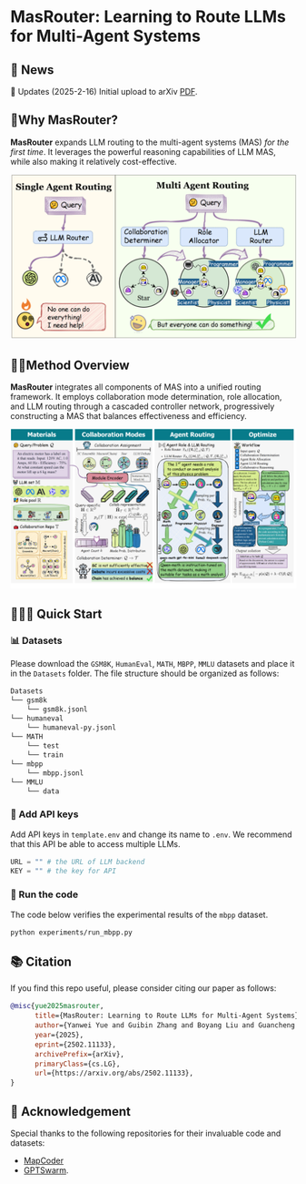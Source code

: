 # MasRouter: Learning to Route LLMs for Multi-Agent Systems

## 📰 News

🚩 Updates (2025-2-16) Initial upload to arXiv [PDF](https://arxiv.org/abs/2502.11133).


## 🤔Why MasRouter?

**MasRouter** expands LLM routing to the multi-agent systems (MAS) *for the first time*. It leverages the powerful reasoning capabilities of LLM MAS, while also making it relatively cost-effective.

![intro](assets/intro.png)

## 👋🏻Method Overview

**MasRouter** integrates all components of MAS into a unified routing framework. It employs collaboration mode determination, role allocation, and LLM routing through a cascaded controller network, progressively constructing a MAS that balances effectiveness and efficiency.

![pipeline](assets/pipeline.png)

## 🏃‍♂️‍➡️ Quick Start

### 📊 Datasets

Please download the  `GSM8K`,  `HumanEval`, `MATH`, `MBPP`, `MMLU` datasets and place it in the `Datasets` folder. The file structure should be organized as follows:
```
Datasets
└── gsm8k
    └── gsm8k.jsonl
└── humaneval
    └── humaneval-py.jsonl
└── MATH
    └── test
    └── train
└── mbpp
    └── mbpp.jsonl
└── MMLU
    └── data
```

### 🔑 Add API keys

Add API keys in `template.env` and change its name to `.env`. We recommend that this API be able to access multiple LLMs.
```python
URL = "" # the URL of LLM backend
KEY = "" # the key for API
```

### 🐹 Run the code

The code below verifies the experimental results of the `mbpp` dataset.

```bash
python experiments/run_mbpp.py
```

## 📚 Citation

If you find this repo useful, please consider citing our paper as follows:
```bibtex
@misc{yue2025masrouter,
      title={MasRouter: Learning to Route LLMs for Multi-Agent Systems}, 
      author={Yanwei Yue and Guibin Zhang and Boyang Liu and Guancheng Wan and Kun Wang and Dawei Cheng and Yiyan Qi},
      year={2025},
      eprint={2502.11133},
      archivePrefix={arXiv},
      primaryClass={cs.LG},
      url={https://arxiv.org/abs/2502.11133}, 
}
```

## 🙏 Acknowledgement

Special thanks to the following repositories for their invaluable code and datasets:

- [MapCoder](https://github.com/Md-Ashraful-Pramanik/MapCoder)
- [GPTSwarm](https://github.com/metauto-ai/GPTSwarm).

